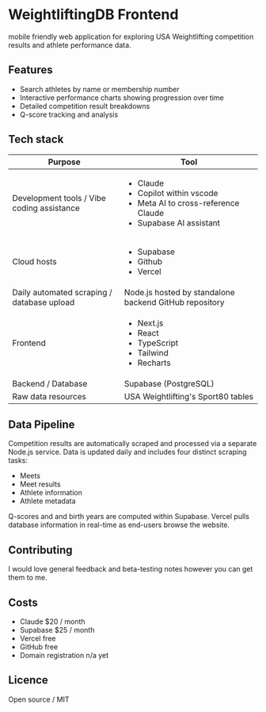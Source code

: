 # WeightliftingDB Frontend
mobile friendly web application for exploring USA Weightlifting competition results and athlete performance data.

## Features
- Search athletes by name or membership number
- Interactive performance charts showing progression over time
- Detailed competition result breakdowns
- Q-score tracking and analysis

## Tech stack
|Purpose|Tool|
|------|---------|
| Development tools / Vibe coding assistance|<ul><li>Claude</li><li>Copilot within vscode</li><li>Meta AI to cross-reference Claude</li><li>Supabase AI assistant</li></ul> |
| Cloud hosts   | <ul><li>Supabase</li><li>Github</li><li>Vercel</ol> |
|Daily automated scraping / database upload|Node.js hosted by standalone backend GitHub repository|
|Frontend|<ul><li>Next.js</li><li>React</li><li>TypeScript</li><li>Tailwind</li><li>Recharts</li></ul>|
|Backend / Database|Supabase (PostgreSQL)|
|Raw data resources|USA Weightlifting's Sport80 tables|

## Data Pipeline
Competition results are automatically scraped and processed via a separate Node.js service. Data is updated daily and includes four distinct scraping tasks:
- Meets
- Meet results
- Athlete information
- Athlete metadata

Q-scores and and birth years are computed within Supabase.
Vercel pulls database information in real-time as end-users browse the website.

## Contributing
I would love general feedback and beta-testing notes however you can get them to me.

## Costs
- Claude $20 / month
- Supabase $25 / month
- Vercel free
- GitHub free
- Domain registration n/a yet

## Licence
Open source / MIT